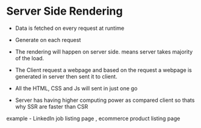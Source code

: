 # Server Side Rendering

- Data is fetched on every request at runtime
- Generate on each request
- The rendering will happen on server side. means server takes majority of the load.
- The Client request a webpage and based on the request a webpage is generated in server then sent it to client.
- All the HTML, CSS and Js will sent in just one go

- Server has having higher computing power as compared client so thats why SSR are faster than CSR


example - LinkedIn job listing page , ecommerce product listing page 